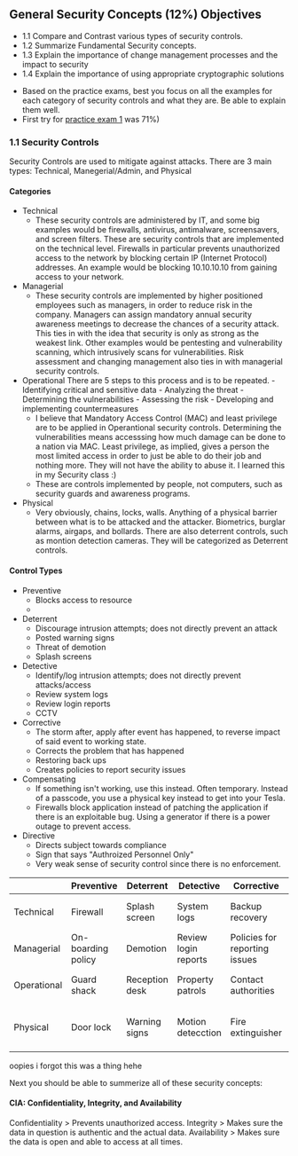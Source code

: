 ## General Security Concepts (12%) Objectives
- 1.1 Compare and Contrast various types of security controls.
- 1.2 Summarize Fundamental Security concepts.
- 1.3 Explain the importance of change management processes and the impact to security
- 1.4 Explain the importance of using appropriate cryptographic solutions

* Based on the practice exams, best you focus on all the examples for each category of security controls and what they are. Be able to explain them well.
* First try for [practice exam 1](https://www.examcompass.com/comptia-security-plus-practice-test-1-exam-sy0-701) was 71%)

### 1.1 Security Controls 
Security Controls are used to mitigate against attacks. There are 3 main types: Technical, Manegerial/Admin, and Physical
#### Categories
- Technical
  - These security controls are administered by IT, and some big examples would be firewalls, antivirus, antimalware, screensavers, and screen filters. These are security controls that are implemented on the technical level. Firewalls in particular prevents unauthorized access to the network by
    blocking certain IP (Internet Protocol) addresses. An example would be blocking 10.10.10.10 from gaining access to your network.
- Managerial
    - These security controls are implemented by higher positioned employees such as managers, in order to reduce risk in the company. Managers can assign mandatory annual security awareness meetings to decrease the chances of a security attack. This ties in with the idea that security is only as strong
      as the weakest link. Other examples would be pentesting and vulnerability scanning, which intrusively scans for vulnerabilities. Risk assessment and changing management also ties in with managerial security controls.
- Operational
    There are 5 steps to this process and is to be repeated.
      - Identifying critical and sensitive data
      - Analyzing the threat
      - Determining the vulnerabilities
      - Assessing the risk
      - Developing and implementing countermeasures
    - I believe that Mandatory Access Control (MAC) and least privilege are to be applied in Operantional security controls. Determining the vulnerabilities means accesssing how much damage can be done to a nation via MAC. Least privilege, as implied, gives a person the most limited access in order to just be able to do their job and nothing more. They will
      not have the ability to abuse it. I learned this in my Security class :)
  - These are controls implemented by people, not computers, such as security guards and awareness programs.
- Physical
  - Very obviously, chains, locks, walls. Anything of a physical barrier between what is to be attacked and the attacker. Biometrics, burglar alarms, airgaps, and bollards. There are also deterrent controls, such as montion detection cameras. They will be categorized as Deterrent controls. 
#### Control Types
- Preventive
    - Blocks access to resource
    - 
- Deterrent
    - Discourage intrusion attempts; does not directly prevent an attack
    - Posted warning signs
    - Threat of demotion
    - Splash screens
- Detective
    - Identify/log intrusion attempts; does not directly prevent attacks/access
    - Review system logs
    - Review login reports
    - CCTV
- Corrective
    - The storm after, apply after event has happened, to reverse impact of said event to working state.
    - Corrects the problem that has happened
    - Restoring back ups
    - Creates policies to report security issues
- Compensating
    - If something isn't working, use this instead. Often temporary. Instead of a passcode, you use a physical key instead to get into your Tesla.
    - Firewalls block application instead of patching the application if there is an exploitable bug. Using a generator if there is a power outage to prevent access.
- Directive
    - Directs subject towards compliance
    - Sign that says "Authroized Personnel Only"
    - Very weak sense of security control since there is no enforcement.

|  | Preventive | Deterrent | Detective | Corrective | Compensating | Directive |
|-----| ----- | ----- | ----- | ----- | ----- | ----- |
|Technical| Firewall| Splash screen | System logs | Backup recovery | Blocking instead of patching | File store policies|
|Managerial | On-boarding policy | Demotion | Review login reports | Policies for reporting issues | Seperation of duties | Compliance policies |
| Operational | Guard shack | Reception desk | Property patrols | Contact authorities | Require multiple security staff | Security policy training |
| Physical | Door lock | Warning signs | Motion detecction | Fire extinguisher | Power generator | Sign: Authorized Personnel Only |

oopies i forgot this was a thing hehe

Next you should be able to summerize all of these security concepts:
#### CIA: Confidentiality, Integrity, and Availability
Confidentiality > Prevents unauthorized access.
Integrity > Makes sure the data in question is authentic and the actual data.
Availability > Makes sure the data is open and able to access at all times.
